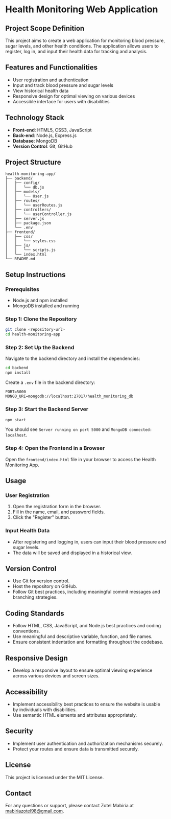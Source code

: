 
# Health Monitoring Web Application

## Project Scope Definition
This project aims to create a web application for monitoring blood pressure, sugar levels, and other health conditions. The application allows users to register, log in, and input their health data for tracking and analysis.

## Features and Functionalities
- User registration and authentication
- Input and track blood pressure and sugar levels
- View historical health data
- Responsive design for optimal viewing on various devices
- Accessible interface for users with disabilities

## Technology Stack
- **Front-end**: HTML5, CSS3, JavaScript
- **Back-end**: Node.js, Express.js
- **Database**: MongoDB
- **Version Control**: Git, GitHub

## Project Structure
```
health-monitoring-app/
├── backend/
│   ├── config/
│   │   └── db.js
│   ├── models/
│   │   └── User.js
│   ├── routes/
│   │   └── userRoutes.js
│   ├── controllers/
│   │   └── userController.js
│   ├── server.js
│   ├── package.json
│   └── .env
├── frontend/
│   ├── css/
│   │   └── styles.css
│   ├── js/
│   │   └── scripts.js
│   └── index.html
└── README.md
```

## Setup Instructions

### Prerequisites
- Node.js and npm installed
- MongoDB installed and running

### Step 1: Clone the Repository
```sh
git clone <repository-url>
cd health-monitoring-app
```

### Step 2: Set Up the Backend
Navigate to the backend directory and install the dependencies:
```sh
cd backend
npm install
```

Create a `.env` file in the backend directory:
```plaintext
PORT=5000
MONGO_URI=mongodb://localhost:27017/health_monitoring_db
```

### Step 3: Start the Backend Server
```sh
npm start
```
You should see `Server running on port 5000` and `MongoDB connected: localhost`.

### Step 4: Open the Frontend in a Browser
Open the `frontend/index.html` file in your browser to access the Health Monitoring App.

## Usage

### User Registration
1. Open the registration form in the browser.
2. Fill in the name, email, and password fields.
3. Click the "Register" button.

### Input Health Data
- After registering and logging in, users can input their blood pressure and sugar levels.
- The data will be saved and displayed in a historical view.

## Version Control
- Use Git for version control.
- Host the repository on GitHub.
- Follow Git best practices, including meaningful commit messages and branching strategies.

## Coding Standards
- Follow HTML, CSS, JavaScript, and Node.js best practices and coding conventions.
- Use meaningful and descriptive variable, function, and file names.
- Ensure consistent indentation and formatting throughout the codebase.

## Responsive Design
- Develop a responsive layout to ensure optimal viewing experience across various devices and screen sizes.

## Accessibility
- Implement accessibility best practices to ensure the website is usable by individuals with disabilities.
- Use semantic HTML elements and attributes appropriately.

## Security
- Implement user authentication and authorization mechanisms securely.
- Protect your routes and ensure data is transmitted securely.

## License
This project is licensed under the MIT License.

## Contact
For any questions or support, please contact Zotel Mabiria at mabiriazotel98@gmail.com.
